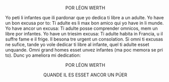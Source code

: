 <p style="text-align:center;">POR LÉON WERTH</p>

Yo peti li infantes que ili pardonar que yo dedica ti libre a un adulte. Yo have un bon excusa por to: Ti adulte es li max bon amico qui yo have in li munde. Yo have ancor un excusa: Ti adulte posse
comprender omnicos, mem un libre por infantes. Yo have un triesim excusa: Ti adulte habita in Francia, u il suffre fame e il frige. Il besona tre urgent un consolation. Si omni ti excusas ne sufice,
tande yo vole dedicar ti libre al infante, quel ti adulte esset unquande. Omni grand homes esset unvez infantes (ma poc memora se pri to). Dunc yo ameliora mi dedication:

<p style="text-align:center;">POR LÉON WERTH</p>
<p style="text-align:center;">QUANDE IL ES ESSET ANCOR UN PÚER</p>